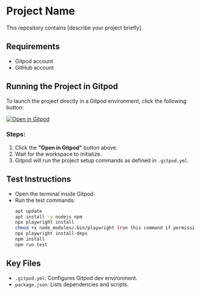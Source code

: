 # Project Name

This repository contains [describe your project briefly].

## Requirements
- Gitpod account
- GitHub account

## Running the Project in Gitpod
To launch the project directly in a Gitpod environment, click the following button:

[![Open in Gitpod](https://gitpod.io/button/open-in-gitpod.svg)](https://gitpod.io/new/#https://github.com/sahu-suraj/playwright-project.git)

### Steps:
1. Click the **"Open in Gitpod"** button above.
2. Wait for the workspace to initialize.
3. Gitpod will run the project setup commands as defined in `.gitpod.yml`.

## Test Instructions
- Open the terminal inside Gitpod.
- Run the test commands:
  ```bash
  apt update
  apt install -y nodejs npm
  npx playwright install
  chmod +x node_modules/.bin/playwright (run this command if permission denied)
  npx playwright install-deps
  npm install
  npm run test
  ```

## Key Files
- `.gitpod.yml`: Configures Gitpod dev environment.
- `package.json`: Lists dependencies and scripts.
